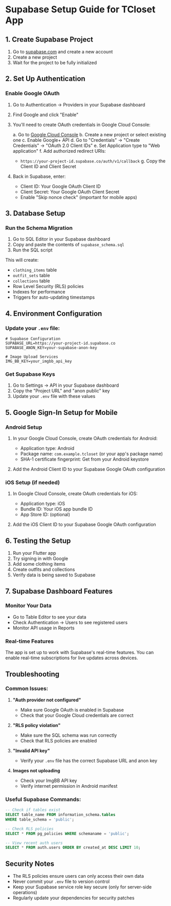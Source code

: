 # Supabase Setup Guide for TCloset App

## 1. Create Supabase Project

1. Go to [supabase.com](https://supabase.com) and create a new account
2. Create a new project
3. Wait for the project to be fully initialized

## 2. Set Up Authentication

### Enable Google OAuth

1. Go to Authentication → Providers in your Supabase dashboard
2. Find Google and click "Enable"
3. You'll need to create OAuth credentials in Google Cloud Console:

   a. Go to [Google Cloud Console](https://console.cloud.google.com/)
   b. Create a new project or select existing one
   c. Enable Google+ API
   d. Go to "Credentials" → "Create Credentials" → "OAuth 2.0 Client IDs"
   e. Set Application type to "Web application"
   f. Add authorized redirect URIs:
      - `https://your-project-id.supabase.co/auth/v1/callback`
   g. Copy the Client ID and Client Secret

4. Back in Supabase, enter:
   - Client ID: Your Google OAuth Client ID
   - Client Secret: Your Google OAuth Client Secret
   - Enable "Skip nonce check" (important for mobile apps)

## 3. Database Setup

### Run the Schema Migration

1. Go to SQL Editor in your Supabase dashboard
2. Copy and paste the contents of `supabase_schema.sql`
3. Run the SQL script

This will create:
- `clothing_items` table
- `outfit_sets` table
- `collections` table
- Row Level Security (RLS) policies
- Indexes for performance
- Triggers for auto-updating timestamps

## 4. Environment Configuration

### Update your `.env` file:

```env
# Supabase Configuration
SUPABASE_URL=https://your-project-id.supabase.co
SUPABASE_ANON_KEY=your-supabase-anon-key

# Image Upload Services
IMG_BB_KEY=your_imgbb_api_key
```

### Get Supabase Keys

1. Go to Settings → API in your Supabase dashboard
2. Copy the "Project URL" and "anon public" key
3. Update your `.env` file with these values

## 5. Google Sign-In Setup for Mobile

### Android Setup

1. In your Google Cloud Console, create OAuth credentials for Android:
   - Application type: Android
   - Package name: `com.example.tcloset` (or your app's package name)
   - SHA-1 certificate fingerprint: Get from your Android keystore

2. Add the Android Client ID to your Supabase Google OAuth configuration

### iOS Setup (if needed)

1. In Google Cloud Console, create OAuth credentials for iOS:
   - Application type: iOS
   - Bundle ID: Your iOS app bundle ID
   - App Store ID: (optional)

2. Add the iOS Client ID to your Supabase Google OAuth configuration

## 6. Testing the Setup

1. Run your Flutter app
2. Try signing in with Google
3. Add some clothing items
4. Create outfits and collections
5. Verify data is being saved to Supabase

## 7. Supabase Dashboard Features

### Monitor Your Data
- Go to Table Editor to see your data
- Check Authentication → Users to see registered users
- Monitor API usage in Reports

### Real-time Features
The app is set up to work with Supabase's real-time features. You can enable real-time subscriptions for live updates across devices.

## Troubleshooting

### Common Issues:

1. **"Auth provider not configured"**
   - Make sure Google OAuth is enabled in Supabase
   - Check that your Google Cloud credentials are correct

2. **"RLS policy violation"**
   - Make sure the SQL schema was run correctly
   - Check that RLS policies are enabled

3. **"Invalid API key"**
   - Verify your `.env` file has the correct Supabase URL and anon key

4. **Images not uploading**
   - Check your ImgBB API key
   - Verify internet permission in Android manifest

### Useful Supabase Commands:

```sql
-- Check if tables exist
SELECT table_name FROM information_schema.tables
WHERE table_schema = 'public';

-- Check RLS policies
SELECT * FROM pg_policies WHERE schemaname = 'public';

-- View recent auth users
SELECT * FROM auth.users ORDER BY created_at DESC LIMIT 10;
```

## Security Notes

- The RLS policies ensure users can only access their own data
- Never commit your `.env` file to version control
- Keep your Supabase service role key secure (only for server-side operations)
- Regularly update your dependencies for security patches
